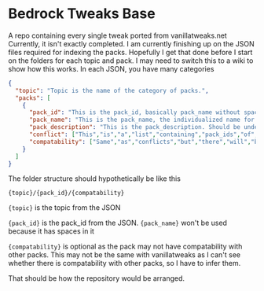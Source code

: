 # Bedrock Tweaks Base
 A repo containing every single tweak ported from vanillatweaks.net
Currently, it isn't exactly completed. I am currently finishing up on the JSON files required for indexing the packs. Hopefully I get that done before I start on the folders for each topic and pack.
I may need to switch this to a wiki to show how this works.
In each JSON, you have many categories
```json
{
  "topic": "Topic is the name of the category of packs.",
  "packs": [
    {
      "pack_id": "This is the pack_id, basically pack_name without spaces. The ID format could be improved, but I have not done anything related to that",
      "pack_name": "This is the pack_name, the individualized name for each packs. I have nothing more to say",
      "pack_description": "This is the pack_description. Should be under the pack_name in websites, but I plan on making a TUI with python",
      "conflict": ["This","is","a","list","containing","pack_ids","of","packs","that","conflict","with","the","current","pack"],
      "compatability": ["Same","as","conflicts","but","there","will","be","a","folder","in","the","pack","for","compatability","with","the","pack"]
    }
  ]
}
```
The folder structure should hypothetically be like this

`{topic}/{pack_id}/{compatability}`

`{topic}` is the topic from the JSON

`{pack_id}` is the pack_id from the JSON. `{pack_name}` won't be used because it has spaces in it

`{compatability}` is optional as the pack may not have compatability with other packs. This may not be the same with vanillatweaks as I can't see whether there is compatability with other packs, so I have to infer them.

That should be how the repository would be arranged.
